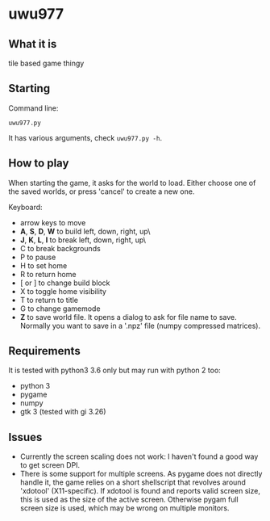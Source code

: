 # uwu977

## What it is

tile based game thingy

## Starting

Command line:

`uwu977.py`

It has various arguments, check `uwu977.py -h`.


## How to play

When starting the game, it asks for the world to load.  Either choose
one of the saved worlds, or press 'cancel' to create a new one.

Keyboard:

* arrow keys to move
* **A**, **S**, **D**, **W** to build left, down, right, up\
* **J**, **K**, **L**, **I** to break left, down, right, up\
* C to break backgrounds
* P to pause
* H to set home
* R to return home
* [ or ] to change build block
* X to toggle home visibility
* T to return to title
* G to change gamemode
* **Z** to save world file.  It opens a dialog to ask for file name to
  save.  Normally you want to save in a '.npz' file (numpy compressed
  matrices).


## Requirements

It is tested with python3 3.6 only but may run with python 2 too:

* python 3
* pygame
* numpy
* gtk 3 (tested with gi 3.26)

## Issues

* Currently the screen scaling does not work: I haven't found a good way
  to get screen DPI.
* There is some support for multiple screens.  As pygame does not
  directly handle it, the game relies on a short shellscript that
  revolves around 'xdotool' (X11-specific).  If xdotool is found and
  reports valid screen size, this is used as the size of the active
  screen.  Otherwise pygam full screen size is used, which may be
  wrong on multiple monitors.
  
